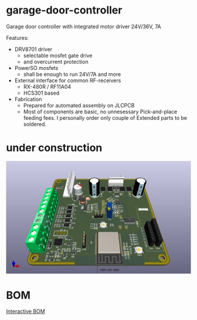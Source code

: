 # garage-door-controller
Garage door controller with integrated motor driver 24V/36V, 7A

Features:
- DRV8701 driver
   - selectable mosfet gate drive
   - and overcurrent protection
- PowerSO mosfets
  - shall be enough to run 24V/7A and more
- External interface for common RF-receivers
  - RX-480R / RF11A04 
  - HCS301 based
- Fabrication
  - Prepared for automated assembly on JLCPCB
  - Most of components are basic, no unnesessary Pick-and-place feeding fees. I personally order only couple of Extended parts to be soldered.


# under construction

![Garage door controller PCB](images/garage-door-controller.png)

# BOM

[Interactive BOM](https://raw.githack.com/latonita/garage-door-controller/refs/heads/main/kicad-project/bom/ibom.html)
